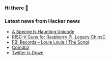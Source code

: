 ### Hi there 👋

<!--
**arashid-sh/arashid-sh** is a ✨ _special_ ✨ repository because its `README.md` (this file) appears on your GitHub profile.

Here are some ideas to get you started:

- 🔭 I’m currently working on ...
- 🌱 I’m currently learning ...
- 👯 I’m looking to collaborate on ...
- 🤔 I’m looking for help with ...
- 💬 Ask me about ...
- 📫 How to reach me: ...
- 😄 Pronouns: ...
- ⚡ Fun fact: ...
-->

### Latest news from Hacker news
<!-- BLOG-POST-LIST:START -->
- [A Spectre Is Haunting Unicode](https://www.dampfkraft.com/ghost-characters.html)
- [RISC-V Guns for Raspberry Pi, Legacy ChipsC](https://spectrum.ieee.org/risc-v-raspberry-pi)
- [FBI Records – Louie Louie &lpar; The Song&rpar;](https://vault.fbi.gov/louie-louie-the-song)
- [Comdb2](https://bloomberg.github.io/comdb2/overview_home.html)
- [Twitter Is Down](https://twitter.com/)
<!-- BLOG-POST-LIST:END -->
